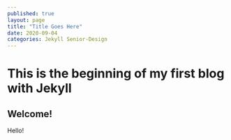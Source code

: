```yaml
---
published: true
layout: page
title: "Title Goes Here"
date: 2020-09-04
categories: Jekyll Senior-Design
---
```


# This is the beginning of my first blog with Jekyll

## Welcome!

Hello!
